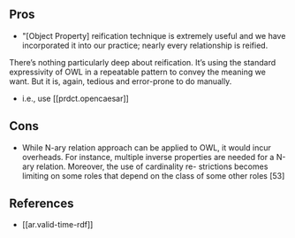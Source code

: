 
## Pros

- "[Object Property] reification technique is extremely useful and we have incorporated it into our practice; nearly every relationship is reified.

There’s nothing particularly deep about reification. It’s using the standard expressivity of OWL in a repeatable pattern to convey the meaning we want. But it is, again, tedious and error-prone to do manually.
  - i.e., use [[prdct.opencaesar]]

## Cons

- While N-ary relation approach can be applied to OWL, it would incur overheads. For instance, multiple inverse properties are needed for a N-ary relation. Moreover, the use of cardinality re- strictions becomes limiting on some roles that depend on the class of some other roles [53]

## References

- [[ar.valid-time-rdf]]